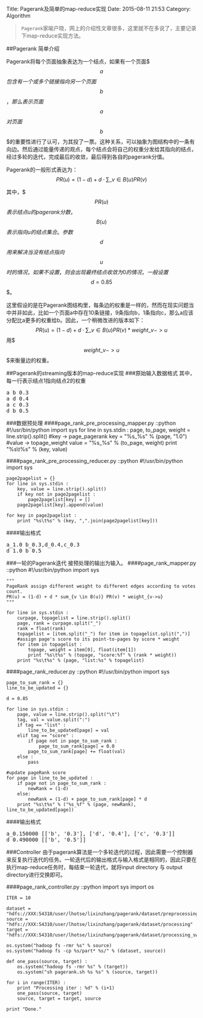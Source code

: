 Title: Pagerank及简单的map-reduce实现
Date: 2015-08-11 21:53
Category: Algorithm

> <code>Pagerank</code>家喻户晓，网上的介绍性文章很多，这里就不在多说了，主要记录下map-reduce实现方法。

##Pagerank 简单介绍

Pagerank将每个页面抽象表达为一个结点，如果有一个页面$$$a$$$包含有一个或多个链接指向另一个页面$$$b$$$，那么表示页面$$$a$$$对页面$$$b$$$的重要性进行了认可，为其投了一票。这种关系，可以抽象为图结构中的一条有向边。然后通过能量传递的观点，每个结点会将自己的权重分发给其指向的结点，经过多轮的迭代，完成最后的收敛，最后得到各自的pagerank分值。

Pagerank的一般形式表达为：
$$PR(u) = (1-d) + d \cdot \sum\_{v \in B(u)} PR(v)$$

其中，$$$PR(u)$$$表示结点u的pagerank分数，$$$B(u)$$$表示指向u的结点集合。参数$$$d$$$用来解决当没有结点指向$$$u$$$时的情况，如果不设置，则会出现最终结点收敛为0的情况，一般设置$$$d=0.85$$$。

这里假设的是在Pagerank图结构里，每条边的权重是一样的，然而在现实问题当中并非如此，比如一个页面a中存在10条链接，9条指向b，1条指向c，那么a应该分配比a更多的权重给b。因此，一个稍微改进的版本如下：
$$PR(u) = (1-d) + d \cdot \sum\_{v \in B(u)} PR(v) * weight\_{v->u}$$
用$$$weight\_{v->u}$$$来衡量边的权重。

##Pagerank的streaming版本的map-reduce实现
###原始输入数据格式
其中，每一行表示结点1指向结点2的权重
<pre>
a b 0.3
a d 0.4
a c 0.3
d b 0.5
</pre>
###数据预处理
####page_rank_pre_processing_mapper.py
    ::python
    #!/usr/bin/python
    import sys
    for line in sys.stdin :
        page, to_page, weight = line.strip().split()
        #key -> page_pagerank
        key = "%s_%s" % (page, "1.0")
        #value -> topage_weight
        value = "%s_%s" % (to_page, weight)
        print "%s\t%s" % (key, value)

####page_rank_pre_processing_reducer.py
    ::python
    #!/usr/bin/python
    import sys

    page2pagelist = {}
    for line in sys.stdin :
        key, value = line.strip().split()
        if key not in page2pagelist :
            page2pagelist[key] = []
        page2pagelist[key].append(value)

    for key in page2pagelist :
        print "%s\t%s" % (key, ",".join(page2pagelist[key]))
       
####输出格式
<pre>
a_1.0 b_0.3,d_0.4,c_0.3
d_1.0 b_0.5
</pre>

###一轮的Pagerank迭代
接预处理的输出为输入。
####page_rank_mapper.py
    ::python
    #!/usr/bin/python
    import sys

    """
    PageRank assign different weight to different edges according to votes count.
    PR(u) = (1-d) + d * sum_{v \in B(u)} PR(v) * weight_{v->u}
    """

    for line in sys.stdin :
        curpage, topagelist = line.strip().split()
        page, rank = curpage.split("_")
        rank = float(rank)
        topagelist = [item.split("_") for item in topagelist.split(",")]
        #assign page's score to its point-to-pages by score * weight
        for item in topagelist :
            topage, weight = item[0], float(item[1])
            print "%s\t%s" % (topage, "score:%f" % (rank * weight))
        print "%s\t%s" % (page, "list:%s" % topagelist)
    
####page_rank_reducer.py
    ::python
    #!/usr/bin/python
    import sys

    page_to_sum_rank = {}
    line_to_be_updated = {}

    d = 0.85

    for line in sys.stdin :
        page, value = line.strip().split("\t")
        tag, val = value.split(":")
        if tag == "list" :
            line_to_be_updated[page] = val
        elif tag == "score" :
            if page not in page_to_sum_rank :
                page_to_sum_rank[page] = 0.0
            page_to_sum_rank[page] += float(val)
        else :
            pass

    #update pageRank score
    for page in line_to_be_updated :
        if page not in page_to_sum_rank :
            newRank = (1-d)
        else:
            newRank = (1-d) + page_to_sum_rank[page] * d
        print "%s\t%s" % ("%s_%f" % (page, newRank), line_to_be_updated[page])
    
####输出格式
<pre>
a_0.150000 [['b', '0.3'], ['d', '0.4'], ['c', '0.3']]
d_0.490000 [['b', '0.5']]
</pre>

###Controller
由于pagerank算法是一个多轮迭代的过程，因此需要一个控制器来反复执行迭代的任务。一轮迭代后的输出格式与输入格式是相同的，因此只要在执行map-reduce任务时，每结束一轮迭代，就将input directory 与 output directory进行交换即可。

####page_rank_controller.py
    ::python
    import sys
    import os

    ITER = 10

    dataset = "hdfs://XXX:54310/user/lhotse/lixinzhang/pagerank/dataset/preprocessing"
    source = "hdfs://XXX:54310/user/lhotse/lixinzhang/pagerank/dataset/processing"
    target = "hdfs://XXX:54310/user/lhotse/lixinzhang/pagerank/dataset/processing_swap"

    os.system("hadoop fs -rmr %s" % source)
    os.system("hadoop fs -cp %s/part* %s/" % (dataset, source))

    def one_pass(source, target) :
        os.system("hadoop fs -rmr %s" % (target))
        os.system("sh pagerank.sh %s %s" % (source, target))

    for i in range(ITER) :
        print "Processing iter : %d" % (i+1)
        one_pass(source, target)
        source, target = target, source

    print "Done."
